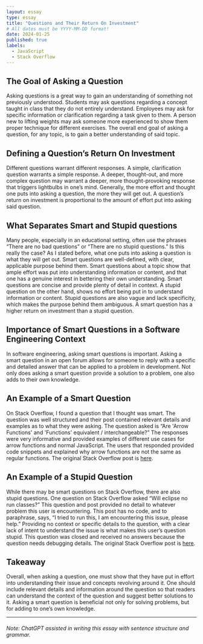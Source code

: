 ```yaml
---
layout: essay
type: essay
title: "Questions and Their Return On Investment"
# All dates must be YYYY-MM-DD format!
date: 2024-01-25
published: true
labels:
  - JavaScript
  - Stack Overflow
---
```

## The Goal of Asking a Question
Asking questions is a great way to gain an understanding of something not previously understood. Students may ask questions regarding a concept taught in class that they do not entirely understand. Employees may ask for specific information or clarification regarding a task given to them. A person new to lifting weights may ask someone more experienced to show them proper technique for different exercises. The overall end goal of asking a question, for any topic, is to gain a better understanding of said topic. 

## Defining a Question’s Return On Investment
Different questions warrant different responses. A simple, clarification question warrants a simple response.  A deeper, thought-out, and more complex question may warrant a deeper, more thought-provoking response that triggers lightbulbs in one’s mind. Generally, the more effort and thought one puts into asking a question, the more they will get out. A question’s return on investment is proportional to the amount of effort put into asking said question. 

## What Separates Smart and Stupid questions 
Many people, especially in an educational setting, often use the phrases “There are no bad questions” or “There are no stupid questions.” Is this really the case? As I stated before, what one puts into asking a question is what they will get out. Smart questions are well-defined, with clear, applicable purpose behind them. Smart questions about a topic show that ample effort was put into understanding information or content, and that one has a genuine interest in bettering their own understanding. Smart questions are concise and provide plenty of detail in context. A stupid question on the other hand, shows no effort being put in to understand information or content. Stupid questions are also vague and lack specificity, which makes the purpose behind them ambiguous. A smart question has a higher return on investment than a stupid question.

## Importance of Smart Questions in a Software Engineering Context
In software engineering, asking smart questions is important. Asking a smart question in an open forum allows for someone to reply with a specific and detailed answer that can be applied to a problem in development. Not only does asking a smart question provide a solution to a problem, one also adds to their own knowledge. 

## An Example of a Smart Question
On Stack Overflow, I found a question that I thought was smart. The question was well structured and their post contained relevant details and examples as to what they were asking. The question asked is “Are 'Arrow Functions' and 'Functions' equivalent / interchangeable?” The responses were very informative and provided examples of different use cases for arrow functions and normal JavaScript. The users that responded provided code snippets and explained why arrow functions are not the same as regular functions. The original Stack Overflow post is [here](https://stackoverflow.com/questions/34361379/are-arrow-functions-and-functions-equivalent-interchangeable). 

## An Example of a Stupid Question
While there may be smart questions on Stack Overflow, there are also stupid questions. One question on Stack Overflow asked “Will eclipse no run classes?” This question and post provided no detail to whatever problem this user is encountering. This post has no code, and to paraphrase, says, “I tried to run this, I am encountering this issue, please help.” Providing no context or specific details to the question, with a clear lack of intent to understand the issue is what makes this user’s question stupid. This question was closed and received no answers because the question needs debugging details. The original Stack Overflow post is [here](https://stackoverflow.com/questions/77883350/will-eclipse-no-run-classes). 

## Takeaway
Overall, when asking a question, one must show that they have put in effort into understanding their issue and concepts revolving around it. One should include relevant details and information around the question so that readers can understand the context of the question and suggest better solutions to it. Asking a smart question is beneficial not only for solving problems, but for adding to one’s own knowledge. 

<hr>

###### Note: ChatGPT assisted in writing this essay with sentence structure and grammar.
